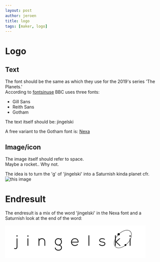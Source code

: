 ```yaml
---
layout: post
author: jeroen
title: logo
tags: [maker, logo]
---
```

# Logo

## Text
The font should be the same as which they use for the 2019's series 'The Planets.'  
According to [fontsinuse](https://fontsinuse.com/uses/27029/the-planets-bbc-2019) BBC uses three fonts:
* Gill Sans
* Reith Sans
* Gotham

The text itself should be: jingelski

A free variant to the Gotham font is: [Nexa](https://www.fontfabric.com/fonts/nexa/)

## Image/icon
The image itself should refer to space.  
Maybe a rocket..  Why not.

The idea is to turn the 'g' of 'jingelski' into a Saturnish kinda planet cfr. ![this image](https://www.codester.com/static//uploads/items/15566/preview-xl.jpg)

# Endresult

The endresult is a mix of the word 'jingelski' in the Nexa font and a Saturnish look at the end of the word:

![jingelski logo](/assets/images/jingelski_logo.svg)

